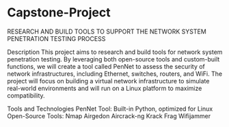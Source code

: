 # Capstone-Project
RESEARCH AND BUILD TOOLS TO SUPPORT THE NETWORK SYSTEM PENETRATION TESTING PROCESS

Description
This project aims to research and build tools for network system penetration testing. By leveraging both open-source tools and custom-built functions, we will create a tool called PenNet to assess the security of network infrastructures, including Ethernet, switches, routers, and WiFi. The project will focus on building a virtual network infrastructure to simulate real-world environments and will run on a Linux platform to maximize compatibility.

Tools and Technologies
PenNet Tool: Built-in Python, optimized for Linux
Open-Source Tools:
Nmap
Airgedon
Aircrack-ng
Krack
Frag
Wifijammer
